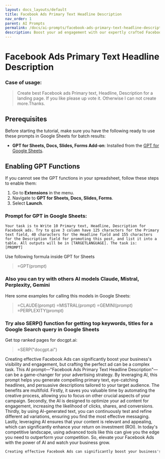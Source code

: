 ```yaml
---
layout: docs_layouts/default
title: Facebook Ads Primary Text Headline Description
nav_order: 1
parent: AI Prompts
permalink: /docs/ai-prompts/facebook-ads-primary-text-headline-description
description: Boost your ad engagement with our expertly crafted Facebook Ads Primary Text Headline. Engage your audience instantly with compelling headlines tailored for maximum click-through rates. Elevate your social media marketing strategy and drive more conversions effortlessly.
---
```


# Facebook Ads Primary Text Headline Description

### Case of usage:
> Create best Facebook ads Primary text, Headline, Description for a landing page. If you like please up vote it. Otherwise I can not create more.Thanks.

## Prerequisites

Before starting the tutorial, make sure you have the following ready to use these prompts in Google Sheets for batch results:

- **GPT for Sheets, Docs, Slides, Forms Add-on**: Installed from the [GPT for Google Sheets](https://workspace.google.com/u/0/marketplace/app/gpt_for_sheets_docs_forms_slides/466607203252).

## Enabling GPT Functions

If you cannot see the GPT functions in your spreadsheet, follow these steps to enable them:

1. Go to **Extensions** in the menu.
2. Navigate to **GPT for Sheets, Docs, Slides, Forms**.
3. Select **Launch**.


### Prompt for GPT in Google Sheets:
```shell
Your task is to Write 10 Primary text, Headline, Description for Facebook ads. Try to give 3 column have 125 characters for the Primary text field, 40 characters for the Headline field and 155 characters for the Description field for promoting this post, and list it into a table. All outputs will be in [TARGETLANGUAGE]. The task is: 
[PROMPT]

```

Use following formula inside GPT for Sheets
> =GPT(prompt)

### Also you can try with others AI models Claude, Mistral, Perplexity, Gemini
Here some examples for calling this models in Google Sheets:

> =CLAUDE(prompt)
> =MISTRAL(prompt)
> =GEMINI(prompt)
> =PERPLEXITY(prompt)


### Try also SERP() function for getting top keywords, titles for a Google Search query in Google Sheets

Get top ranked pages for docgpt.ai:

> =SERP("docgpt.ai")



Creating effective Facebook Ads can significantly boost your business's visibility and engagement, but crafting the perfect ad can be a complex task. This AI prompt—"Facebook Ads Primary Text Headline Description"—can be a game-changer for your advertising strategy. By leveraging AI, this prompt helps you generate compelling primary text, eye-catching headlines, and persuasive descriptions tailored to your target audience. The benefits are multifold. Firstly, it saves you valuable time by automating the creative process, allowing you to focus on other crucial aspects of your campaign. Secondly, the AI is designed to optimize your ad content for engagement, increasing the likelihood of clicks, shares, and conversions. Thirdly, by using AI-generated text, you can continuously test and refine different ad variations, ensuring you find the most effective messaging. Lastly, leveraging AI ensures that your content is relevant and appealing, which can significantly enhance your return on investment (ROI). In today's competitive landscape, using advanced tools like this can give you the edge you need to outperform your competition. So, elevate your Facebook Ads with the power of AI and watch your business grow. 

```markdown
Creating effective Facebook Ads can significantly boost your business's visibility and engagement, but crafting the perfect ad can be a complex task. This AI prompt—"Facebook Ads Primary Text Headline Description"—can be a game-changer for your advertising strategy. By leveraging AI, this prompt helps you generate compelling primary text, eye-catching headlines, and persuasive descriptions tailored to your target audience. The benefits are multifold. Firstly, it saves you valuable time by automating the creative process, allowing you to focus on other crucial aspects of your campaign. Secondly, the AI is designed to optimize your ad content for engagement, increasing the likelihood of clicks, shares, and conversions. Thirdly, by using AI-generated text, you can continuously test and refine different ad variations, ensuring you find the most effective messaging. Lastly, leveraging AI ensures that your content is relevant and appealing, which can significantly enhance your return on investment (ROI). In today's competitive landscape, using advanced tools like this can give you the edge you need to outperform your competition. So, elevate your Facebook Ads with the power of AI and watch your business grow.
```
